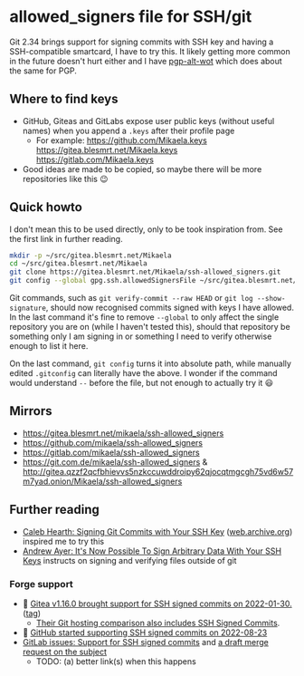 # allowed_signers file for SSH/git

Git 2.34 brings support for signing commits with SSH key and having a SSH-compatible
smartcard, I have to try this. It likely getting more common in the future doesn't
hurt either and I have [pgp-alt-wot](https://gitea.blesmrt.net/Mikaela/pgp-alt-wot)
which does about the same for PGP.

## Where to find keys

* GitHub, Giteas and GitLabs expose user public keys (without useful names)
  when you append a `.keys` after their profile page
  * For example: https://github.com/Mikaela.keys https://gitea.blesmrt.net/Mikaela.keys https://gitlab.com/Mikaela.keys
* Good ideas are made to be copied, so maybe there will be more repositories like this :wink:

## Quick howto

I don't mean this to be used directly, only to be took inspiration from. See the first
link in further reading.

```bash
mkdir -p ~/src/gitea.blesmrt.net/Mikaela
cd ~/src/gitea.blesmrt.net/Mikaela
git clone https://gitea.blesmrt.net/Mikaela/ssh-allowed_signers.git
git config --global gpg.ssh.allowedSignersFile ~/src/gitea.blesmrt.net/Mikaela/ssh-allowed_signers/allowed_signers
```

Git commands, such as `git verify-commit --raw HEAD` or `git log --show-signature`,
should now recognised commits signed with keys I have allowed.
In the last command it's fine to remove `--global` to only affect the single
repository you are on (while I haven't tested this), should that repository
be something only I am signing in or something I need to verify otherwise
enough to list it here.

On the last command, `git config` turns it into absolute path, while manually
edited `.gitconfig` can literally have the above. I wonder if the command
would understand `--` before the file, but not enough to actually try it :smiley:

## Mirrors

* https://gitea.blesmrt.net/mikaela/ssh-allowed_signers
* https://github.com/mikaela/ssh-allowed_signers
* https://gitlab.com/mikaela/ssh-allowed_signers
* https://git.com.de/mikaela/ssh-allowed_signers & http://gitea.qzzf2qcfbhievvs5nzkccuwddroipy62qjocqtmgcgh75vd6w57m7yad.onion/Mikaela/ssh-allowed_signers

## Further reading

* [Caleb Hearth: Signing Git Commits with Your SSH Key](https://calebhearth.com/sign-git-with-ssh) ([web.archive.org](https://web.archive.org/web/20211117182628/https://calebhearth.com/sign-git-with-ssh)) inspired me to try this
* [Andrew Ayer: It's Now Possible To Sign Arbitrary Data With Your SSH Keys](https://www.agwa.name/blog/post/ssh_signatures) instructs on signing and verifying files outside of git

### Forge support

* 🥇 [Gitea v1.16.0 brought support for SSH signed commits on 2022-01-30.](https://blog.gitea.io/2022/02/gitea-1.16.0-and-1.16.1-released/) ([tag](https://github.com/go-gitea/gitea/releases/tag/v1.16.0))
  * [Their Git hosting comparison also includes SSH Signed Commits](https://docs.gitea.io/en-us/comparison/#code-management).
* 🥈 [GitHub started supporting SSH signed commits on 2022-08-23](https://github.blog/changelog/2022-08-23-ssh-commit-verification-now-supported/)
* [GitLab issues: Support for SSH signed commits](https://gitlab.com/gitlab-org/gitlab/-/issues/343879) and [a draft merge request on the subject](https://gitlab.com/gitlab-org/gitlab/-/merge_requests/78200)
  * TODO: (a) better link(s) when this happens
